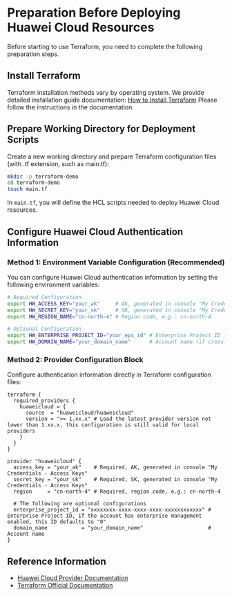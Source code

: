 # Preparation Before Deploying Huawei Cloud Resources

Before starting to use Terraform, you need to complete the following preparation steps.

## Install Terraform

Terraform installation methods vary by operating system. We provide detailed installation guide documentation: [How to Install Terraform](how_to_install_terraform.md)
Please follow the instructions in the documentation.

## Prepare Working Directory for Deployment Scripts

Create a new working directory and prepare Terraform configuration files (with .tf extension, such as main.tf):

```bash
mkdir -p terraform-demo
cd terraform-demo
touch main.tf
```

In `main.tf`, you will define the HCL scripts needed to deploy Huawei Cloud resources.

## Configure Huawei Cloud Authentication Information

### Method 1: Environment Variable Configuration (Recommended)

You can configure Huawei Cloud authentication information by setting the following environment variables:

```bash
# Required Configuration
export HW_ACCESS_KEY="your_ak"     # AK, generated in console "My Credentials - Access Keys"
export HW_SECRET_KEY="your_sk"     # SK, generated in console "My Credentials - Access Keys"
export HW_REGION_NAME="cn-north-4" # Region code, e.g.: cn-north-4

# Optional Configuration
export HW_ENTERPRISE_PROJECT_ID="your_eps_id" # Enterprise Project ID (if needed)
export HW_DOMAIN_NAME="your_domain_name"      # Account name (if cross-account operations needed)
```

### Method 2: Provider Configuration Block

Configure authentication information directly in Terraform configuration files:

```hcl
terraform {
  required_providers {
    huaweicloud = {
      source  = "huaweicloud/huaweicloud"
      version = ">= 1.xx.x" # Load the latest provider version not lower than 1.xx.x, this configuration is still valid for local providers
    }
  }
}

provider "huaweicloud" {
  access_key = "your_ak"    # Required, AK, generated in console "My Credentials - Access Keys"
  secret_key = "your_sk"    # Required, SK, generated in console "My Credentials - Access Keys"
  region     = "cn-north-4" # Required, region code, e.g.: cn-north-4

  # The following are optional configurations
  enterprise_project_id = "xxxxxxxx-xxxx-xxxx-xxxx-xxxxxxxxxxxx" # Enterprise Project ID, if the account has enterprise management enabled, this ID defaults to "0"
  domain_name           = "your_domain_name"                     # Account name
}
```

## Reference Information

- [Huawei Cloud Provider Documentation](https://registry.terraform.io/providers/huaweicloud/huaweicloud/latest/docs)
- [Terraform Official Documentation](https://www.terraform.io/docs/index.html)
